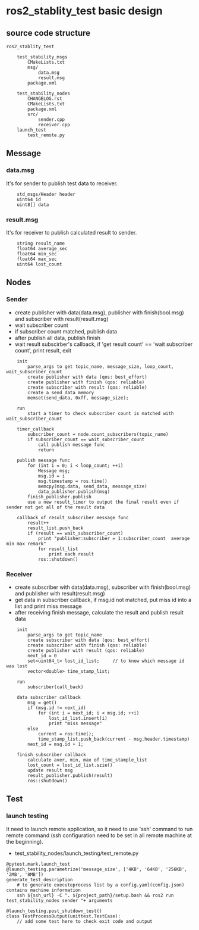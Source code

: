 # ros2_stablity_test basic design

## source code structure

```
ros2_stablity_test

	test_stability_msgs
		CMakeLists.txt
		msg/
			data.msg
			result.msg
		package.xml

	test_stability_nodes
		CHANGELOG.rst
		CMakeLists.txt
		package.xml
		src/
			sender.cpp
			receiver.cpp
	launch_test
		test_remote.py
```

## Message

### data.msg

It's for sender to publish test data to receiver.

```
	std_msgs/Header header
	uint64 id
	uint8[] data
```

### result.msg

It's for receiver to publish calculated result to sender.

```
	string result_name
	float64 average_sec
	float64 min_sec
	float64 max_sec
	uint64 lost_count
```


## Nodes

### Sender

- create publisher with data(data.msg), publisher with finish(bool.msg) and subscriber with result(result.msg)
- wait subscriber count
- if subscriber count matched, publish data
- after publish all data, publish finish
- wait result subscirber's callback, if 'get result count' == 'wait subscriber count', print result, exit

```
	init
		parse_args to get topic_name, message_size, loop_count, wait_subscriber_count
		create publisher with data (qos: best_effort)
		create publisher with finish (qos: reliable)
		create subscriber with result (qos: reliable)
		create a send_data memory
		memset(send_data, 0xff, message_size);

	run
		start a timer to check subscriber count is matched with wait_subscriber_count

	timer_callback
		subscriber_count = node.count_subscribers(topic_name)
		if subscriber_count == wait_subscriber_count
			call publish message func
			return

	publish message func
		for (int i = 0; i < loop_count; ++i)
			Message msg;
			msg.id = i
			msg.timestamp = ros.time()
			memcpy(msg.data, send_data, message_size)
			data_publisher.publish(msg)
		finish_publisher.publish
		use a new result_timer to output the final result even if sender not get all of the result data

	callback of result_subscriber message func
		result++
		result_list.push_back
		if (result == wait_subscriber_count)
			print "publisher:subscriber = 1:subscriber_count  average min max remark"
			for result_list
				print each result
			ros::shutdown()
```

### Receiver

- create subscriber with data(data.msg), subscriber with finish(bool.msg) and publisher with result(result.msg)
- get data in subscriber callback, if msg.id not matched, put miss id into a list and print miss message
- after receiving finish message, calculate the result and publish result data

```
	init
		parse_args to get topic_name
		create subscriber with data (qos: best_effort)
		create subscriber with finish (qos: reliable)
		create publisher with result (qos: reliable)
		next_id = 0
		set<uint64_t> lost_id_list;     // to know which message id was lost
		vector<double> time_stamp_list;

	run
		subscriber(call_back)

	data subscriber callback
		msg = get()
		if (msg.id != next_id)
			for (int i = next_id; i < msg.id; ++i)
				lost_id_list.insert(i)
                print "miss message"
		else
			current = ros:time();
			time_stamp_list.push_back(current - msg.header.timestamp)
		next_id = msg.id + 1;

	finish subscriber callback
		calculate aver, min, max of time_stample_list
		lost_count = lost_id_list.szie()
		update result msg
		result_publisher.publish(result)
		ros::shutdown()
```


## Test

### launch testing

It need to launch remote application, so it need to use 'ssh' command to run remote command (ssh configuration need to be set in all remote machine at the beginning).

- test_stability_nodes/launch_testing/test_remote.py

```
@pytest.mark.launch_test
@launch_testing.parametrize('message_size', ['4KB', '64KB', '256KB', '2MB', '8MB'])
generate_test_description
    # to generate executeprocess list by a config.yaml(config.json) contains machine information
    ssh ${ssh_url} -C ". ${project_path}/setup.bash && ros2 run test_stability_nodes sender "+ arguments

@launch_testing.post_shutdown_test()
class TestProcessOutput(unittest.TestCase):
    // add some test here to check exit code and output
```

